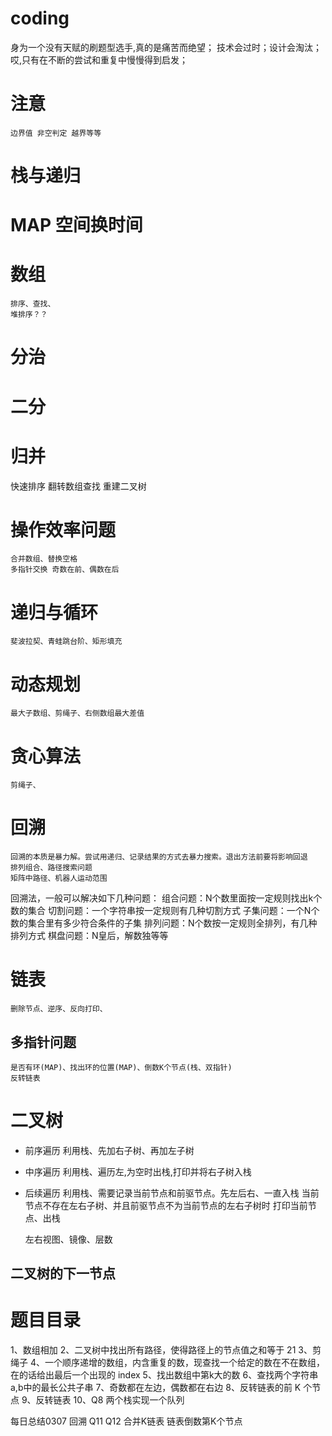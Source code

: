 # coding
  身为一个没有天赋的刷题型选手,真的是痛苦而绝望；
  技术会过时；设计会淘汰；
  哎,只有在不断的尝试和重复中慢慢得到启发；
  
#   注意
    边界值 非空判定 越界等等
  
#  栈与递归
#  MAP 空间换时间
#  数组 
    排序、查找、
    堆排序？？

#  分治 
#  二分 
#  归并

   快速排序 翻转数组查找 重建二叉树
#   操作效率问题 
    合并数组、替换空格
    多指针交换 奇数在前、偶数在后
    
#  递归与循环
    斐波拉契、青蛙跳台阶、矩形填充
#   动态规划
    最大子数组、剪绳子、右侧数组最大差值
#   贪心算法
    剪绳子、
#   回溯
    回溯的本质是暴力解。尝试用递归、记录结果的方式去暴力搜索。退出方法前要将影响回退
    排列组合、路径搜索问题
    矩阵中路径、机器人运动范围
回溯法，一般可以解决如下几种问题：
组合问题：N个数里面按一定规则找出k个数的集合
切割问题：一个字符串按一定规则有几种切割方式
子集问题：一个N个数的集合里有多少符合条件的子集
排列问题：N个数按一定规则全排列，有几种排列方式
棋盘问题：N皇后，解数独等等




#   链表
    删除节点、逆序、反向打印、
    
##  多指针问题
    是否有环(MAP)、找出环的位置(MAP)、倒数K个节点(栈、双指针)
    反转链表
#   二叉树
* 前序遍历
    利用栈、先加右子树、再加左子树
* 中序遍历
    利用栈、遍历左,为空时出栈,打印并将右子树入栈
* 后续遍历
    利用栈、需要记录当前节点和前驱节点。先左后右、一直入栈
    当前节点不存在左右子树、并且前驱节点不为当前节点的左右子树时 
    打印当前节点、出栈

    左右视图、镜像、层数
    
##  二叉树的下一节点


#   题目目录
1、数组相加
2、二叉树中找出所有路径，使得路径上的节点值之和等于 21
3、剪绳子
4、一个顺序递增的数组，内含重复的数，现查找一个给定的数在不在数组，在的话给出最后一个出现的 index
5、找出数组中第k大的数
6、查找两个字符串a,b中的最长公共子串
7、奇数都在左边，偶数都在右边
8、反转链表的前 K 个节点
9、反转链表
10、Q8 两个栈实现一个队列


每日总结0307
回溯 Q11 Q12 合并K链表
链表倒数第K个节点